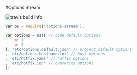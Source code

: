 #Options Stream

![travis build info](https://api.travis-ci.org/q3boy/options-stream.png)


```javascript
var os = require('options-stream');

var options = os({ // code default options
	a: 1
	b: 2
}, 'etc/options.default.json' // project default options
, 'etc/options.hostname.ini' // host options
, 'etc/hotfix.yaml' // hotfix options
, 'etc/hotfix.ion' // overwrite options
);
```


